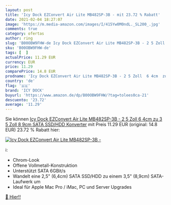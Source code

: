 ```yaml
---
layout: post
title: 'Icy Dock EZConvert Air Lite MB482SP-3B - mit 23.72 % Rabatt'
date: 2021-02-04 18:27:07
image: 'https://m.media-amazon.com/images/I/415Yw0M0ndL._SL200_.jpg'
comments: true
category: ofertas
author: ring
slug: 'B00OBW9FHW-de Icy Dock EZConvert Air Lite MB482SP-3B - 2 5 Zoll 6 4cm zu...'
sku: 'B00OBW9FHW-de'
tags: [  ]
actualPrice: 11.29 EUR
currency: EUR
price: 11.29
comparePrice: 14.8 EUR
prodname: 'Icy Dock EZConvert Air Lite MB482SP-3B - 2 5 Zoll  6 4cm  zu 3 5 Zoll  8 9cm  SATA SSD/HDD Konverter'
country: 'de'
flag: '🇩🇪'
brand: 'ICY DOCK'
buyurl: 'https://www.amazon.de/dp/B00OBW9FHW/?tag=tolees0ca-21'
descuento: '23.72'
average: '11.29'
---
```


Sie können [Icy Dock EZConvert Air Lite MB482SP-3B - 2 5 Zoll  6 4cm  zu 3 5 Zoll  8 9cm  SATA SSD/HDD Konverter](https://www.amazon.de/dp/B00OBW9FHW/?tag=tolees0ca-21) mit Preis 11.29 EUR (original: 14.8 EUR) 23.72 % Rabatt hier:

[![Icy Dock EZConvert Air Lite MB482SP-3B -](https://m.media-amazon.com/images/I/415Yw0M0ndL._SL200_.jpg)](https://www.amazon.de/dp/B00OBW9FHW/?tag=tolees0ca-21)

ℹ️:

- Chrom-Look
- Offene Vollmetall-Konstruktion
- Unterstützt SATA 6GBit/s
- Wandelt eine 2,5" (6,4cm) SATA SSD/HDD zu einem 3,5" (8,9cm) SATA-Laufwerk um
- Ideal für Apple Mac Pro / iMac, PC und Server Upgrades

[🛒 Hier!!](https://www.amazon.de/dp/B00OBW9FHW/?tag=tolees0ca-21)
